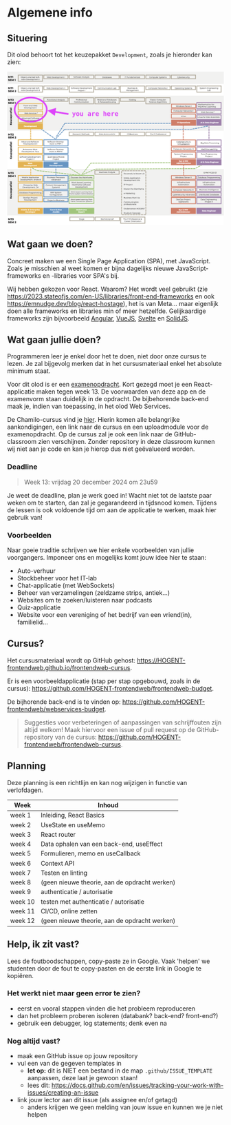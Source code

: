 # Algemene info

## Situering

Dit olod behoort tot het keuzepakket `Development`, zoals je hieronder kan zien:

![Dit olod in de keuzepakketten](./images/MT_olods.png ':size=70%')

## Wat gaan we doen?

Concreet maken we een Single Page Application (SPA), met JavaScript. Zoals je misschien al weet komen er bijna dagelijks nieuwe JavaScript-frameworks en -libraries voor SPA's bij.

Wij hebben gekozen voor React. Waarom? Het wordt veel gebruikt (zie <https://2023.stateofjs.com/en-US/libraries/front-end-frameworks> en ook <https://emnudge.dev/blog/react-hostage>), het is van Meta... maar eigenlijk doen alle frameworks en libraries min of meer hetzelfde. Gelijkaardige frameworks zijn bijvoorbeeld [Angular](https://angular.io/), [VueJS](https://vuejs.org/), [Svelte](https://svelte.dev/) en [SolidJS](https://www.solidjs.com/).

## Wat gaan jullie doen?

Programmeren leer je enkel door het te doen, niet door onze cursus te lezen. Je zal bijgevolg merken dat in het cursusmateriaal enkel het absolute minimum staat.

Voor dit olod is er een [examenopdracht](0-intro/examenopdracht.md). Kort gezegd moet je een React-applicatie maken tegen week 13. De voorwaarden van deze app en de examenvorm staan duidelijk in de opdracht. De bijbehorende back-end maak je, indien van toepassing, in het olod Web Services.

De Chamilo-cursus vind je [hier](https://chamilo.hogent.be/index.php?go=CourseViewer&application=Chamilo%5CApplication%5CWeblcms&course=64499). Hierin komen alle belangrijke aankondigingen, een link naar de cursus en een uploadmodule voor de examenopdracht. Op de cursus zal je ook een link naar de GitHub-classroom zien verschijnen. Zonder repository in deze classroom kunnen wij niet aan je code en kan je hierop dus niet geëvalueerd worden.

### Deadline

> Week 13: vrijdag 20 december 2024 om 23u59

Je weet de deadline, plan je werk goed in! Wacht niet tot de laatste paar weken om te starten, dan zal je gegarandeerd in tijdsnood komen. Tijdens de lessen is ook voldoende tijd om aan de applicatie te werken, maak hier gebruik van!

### Voorbeelden

Naar goeie traditie schrijven we hier enkele voorbeelden van jullie voorgangers. Imponeer ons en mogelijks komt jouw idee hier te staan:

- Auto-verhuur
- Stockbeheer voor het IT-lab
- Chat-applicatie (met WebSockets)
- Beheer van verzamelingen (zeldzame strips, antiek...)
- Websites om te zoeken/luisteren naar podcasts
- Quiz-applicatie
- Website voor een vereniging of het bedrijf van een vriend(in), familielid...

## Cursus?

Het cursusmateriaal wordt op GitHub gehost: <https://HOGENT-frontendweb.github.io/frontendweb-cursus>.

Er is een voorbeeldapplicatie (stap per stap opgebouwd, zoals in de cursus): <https://github.com/HOGENT-frontendweb/frontendweb-budget>.

De bijhorende back-end is te vinden op: <https://github.com/HOGENT-frontendweb/webservices-budget>.

> Suggesties voor verbeteringen of aanpassingen van schrijffouten zijn altijd welkom! Maak hiervoor een issue of pull request op de GitHub-repository van de cursus: <https://github.com/HOGENT-frontendweb/frontendweb-cursus>.

## Planning

Deze planning is een richtlijn en kan nog wijzigen in functie van verlofdagen.

| Week    | Inhoud                                        |
| ------- | --------------------------------------------- |
| week 1  | Inleiding, React Basics                       |
| week 2  | UseState en useMemo                           |
| week 3  | React router                                  |
| week 4  | Data ophalen van een back-end, useEffect      |
| week 5  | Formulieren, memo en useCallback              |
| week 6  | Context API                                   |
| week 7  | Testen en linting                             |
| week 8  | (geen nieuwe theorie, aan de opdracht werken) |
| week 9  | authenticatie / autorisatie                   |
| week 10 | testen met authenticatie / autorisatie        |
| week 11 | CI/CD, online zetten                          |
| week 12 | (geen nieuwe theorie, aan de opdracht werken) |

## Help, ik zit vast?

Lees de foutboodschappen, copy-paste ze in Google. Vaak 'helpen' we studenten door de fout te copy-pasten en de eerste link in Google te kopiëren.

### Het werkt niet maar geen error te zien?

- eerst en vooral stappen vinden die het probleem reproduceren
- dan het probleem proberen isoleren (databank? back-end? front-end?)
- gebruik een debugger, log statements; denk even na

### Nog altijd vast?

- maak een GitHub issue op jouw repository
- vul een van de gegeven templates in
  - **let op:** dit is NIET een bestand in de map `.github/ISSUE_TEMPLATE` aanpassen, deze laat je gewoon staan!
  - lees dit: <https://docs.github.com/en/issues/tracking-your-work-with-issues/creating-an-issue>
- link jouw lector aan dit issue (als assignee en/of getagd)
  - anders krijgen we geen melding van jouw issue en kunnen we je niet helpen
